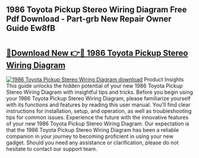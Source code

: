 ## 1986 Toyota Pickup Stereo Wiring Diagram Free Pdf Download - Part-grb New Repair Owner Guide Ew8fB

# <h2><a href="http://dfs8edj.blite.top/?on=1986+Toyota+Pickup+Stereo+Wiring+Diagram">🔗Download New 👉🔴 1986 Toyota Pickup Stereo Wiring Diagram</a></h2>

[![1986 Toyota Pickup Stereo Wiring Diagram download](https://i.imgur.com/lujVjoI.png)](http://dfs8edj.blite.top/?on=1986+Toyota+Pickup+Stereo+Wiring+Diagram)
Product Insights This guide unlocks the hidden potential of your new 1986 Toyota Pickup Stereo Wiring Diagram with insightful tips and tricks. Before you begin using your 1986 Toyota Pickup Stereo Wiring Diagram, please familiarize yourself with its functions and features by reading this user manual. You'll find clear instructions for installation, setup, and operation, as well as troubleshooting tips for common issues. Experience the future with the innovative features of your new 1986 Toyota Pickup Stereo Wiring Diagram. Our expectation is that the 1986 Toyota Pickup Stereo Wiring Diagram has been a reliable companion in your journey to becoming proficient in using your new gadget. Should you need any assistance or clarification, please do not hesitate to contact our support team.
